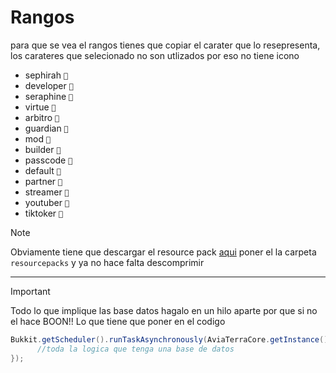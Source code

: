 # Rangos
para que se vea el rangos tienes que copiar el carater que lo resepresenta, los carateres que selecionado no son utlizados por eso no tiene icono
- sephirah `🟬`
- developer `🟭`
- seraphine `🟮`
- virtue `🟯`
- arbitro `🟱`
- guardian `🟲`
- mod `🟳`
- builder `🟴`
- passcode `🟵`
- default `🟶`
- partner `🟷`
- streamer `🟸`
- youtuber `🟹`
- tiktoker `🟺`
> [!NOTE]
> Obviamente tiene que descargar el resource pack [aqui](https://github.com/cerepapaloca/Avia-Terra/blob/master/assets.zip) poner el la carpeta `resourcepacks` y ya no hace falta descomprimir
----

> [!IMPORTANT]
> Todo lo que implique las base datos hagalo en un hilo aparte por que si no el hace BOON!!
> Lo que tiene que poner en el codigo
> ```java
> Bukkit.getScheduler().runTaskAsynchronously(AviaTerraCore.getInstance(), () -> {
>       //toda la logica que tenga una base de datos            
> });
> ````
